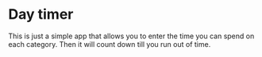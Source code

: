 # Day timer
This is just a simple app that allows you to enter the time you can spend on each category. Then it will count down till you run out of time.